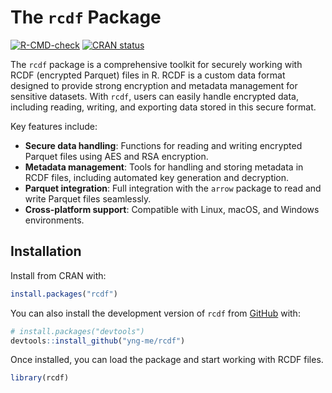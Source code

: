 
<!-- README.md is generated from README.Rmd. Please edit that file -->

# The `rcdf` Package

<!-- badges: start -->

[![R-CMD-check](https://github.com/yng-me/rcdf/actions/workflows/R-CMD-check.yaml/badge.svg)](https://github.com/yng-me/rcdf/actions/workflows/R-CMD-check.yaml)
[![CRAN
status](https://www.r-pkg.org/badges/version/rcdf)](https://CRAN.R-project.org/package=rcdf)
<!-- badges: end -->

The `rcdf` package is a comprehensive toolkit for securely working with
RCDF (encrypted Parquet) files in R. RCDF is a custom data format
designed to provide strong encryption and metadata management for
sensitive datasets. With `rcdf`, users can easily handle encrypted data,
including reading, writing, and exporting data stored in this secure
format.

Key features include:

- **Secure data handling**: Functions for reading and writing encrypted
  Parquet files using AES and RSA encryption.
- **Metadata management**: Tools for handling and storing metadata in
  RCDF files, including automated key generation and decryption.
- **Parquet integration**: Full integration with the `arrow` package to
  read and write Parquet files seamlessly.
- **Cross-platform support**: Compatible with Linux, macOS, and Windows
  environments.

## Installation

Install from CRAN with:

``` r
install.packages("rcdf")
```

You can also install the development version of `rcdf` from
[GitHub](https://github.com/) with:

``` r
# install.packages("devtools")
devtools::install_github("yng-me/rcdf")
```

Once installed, you can load the package and start working with RCDF
files.

``` r
library(rcdf)
```
